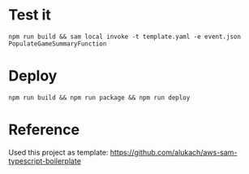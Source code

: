 # Test it

```
npm run build && sam local invoke -t template.yaml -e event.json PopulateGameSummaryFunction
```

# Deploy

```
npm run build && npm run package && npm run deploy
```

# Reference

Used this project as template: https://github.com/alukach/aws-sam-typescript-boilerplate
